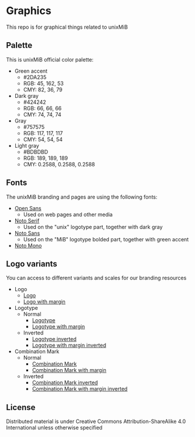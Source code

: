 # Graphics

This repo is for graphical things related to unixMiB

## Palette

This is unixMiB official color palette:

- Green accent
  - #2DA235
  - RGB: 45, 162, 53
  - CMY: 82, 36, 79
- Dark gray
  - #424242
  - RGB: 66, 66, 66
  - CMY: 74, 74, 74
- Gray
  - #757575
  - RGB: 117, 117, 117
  - CMY: 54, 54, 54
- Light gray
  - #BDBDBD
  - RGB: 189, 189, 189
  - CMY: 0.2588, 0.2588, 0.2588

## Fonts

The unixMiB branding and pages are using the following fonts:

- [Open Sans](https://fonts.google.com/specimen/Open+Sans)
  - Used on web pages and other media
- [Noto Serif](https://www.google.com/get/noto/)
  - Used on the "unix" logotype part, together with dark gray
- [Noto Sans](https://www.google.com/get/noto/)
  - Used on the "MiB" logotype bolded part, together with green accent
- [Noto Mono](https://www.fontsquirrel.com/fonts/noto-mono)

## Logo variants

You can access to different variants and scales for our branding resources

- Logo
  - [Logo](Logo)
  - [Logo with margin](Logo%20Margin)
- Logotype
  - Normal
    - [Logotype](Logotype)
    - [Logotype with margin](Logotype%20Margin)
  - Inverted
    - [Logotype inverted](Logotype%20Inverted)
    - [Logotype with margin inverted](Logotype%20Margin%20Inverted)
- Combination Mark
  - Normal
    - [Combination Mark](Combination%20Mark)
    - [Combination Mark with margin](Combination%20Mark)
  - Inverted
    - [Combination Mark inverted](Combination%20Mark%20Inverted)
    - [Combination Mark with margin inverted](Combination%20Mark%20Inverted)

## License

Distributed material is under Creative Commons Attribution-ShareAlike 4.0 International unless otherwise specified